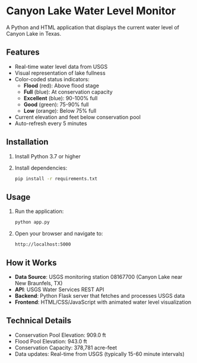 # Canyon Lake Water Level Monitor

A Python and HTML application that displays the current water level of Canyon Lake in Texas.

## Features

- Real-time water level data from USGS
- Visual representation of lake fullness
- Color-coded status indicators:
  - **Flood** (red): Above flood stage
  - **Full** (blue): At conservation capacity
  - **Excellent** (blue): 90-100% full
  - **Good** (green): 75-90% full
  - **Low** (orange): Below 75% full
- Current elevation and feet below conservation pool
- Auto-refresh every 5 minutes

## Installation

1. Install Python 3.7 or higher

2. Install dependencies:
   ```bash
   pip install -r requirements.txt
   ```

## Usage

1. Run the application:
   ```bash
   python app.py
   ```

2. Open your browser and navigate to:
   ```
   http://localhost:5000
   ```

## How it Works

- **Data Source**: USGS monitoring station 08167700 (Canyon Lake near New Braunfels, TX)
- **API**: USGS Water Services REST API
- **Backend**: Python Flask server that fetches and processes USGS data
- **Frontend**: HTML/CSS/JavaScript with animated water level visualization

## Technical Details

- Conservation Pool Elevation: 909.0 ft
- Flood Pool Elevation: 943.0 ft
- Conservation Capacity: 378,781 acre-feet
- Data updates: Real-time from USGS (typically 15-60 minute intervals)